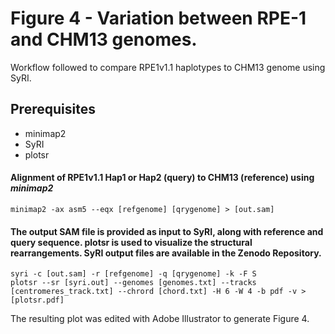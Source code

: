 # Figure 4 - Variation between RPE-1 and CHM13 genomes.
Workflow followed to compare RPE1v1.1 haplotypes to CHM13 genome using SyRI.

## Prerequisites
- minimap2
- SyRI
- plotsr

#### Alignment of RPE1v1.1 Hap1 or Hap2 (query) to CHM13 (reference) using *minimap2*

```
minimap2 -ax asm5 --eqx [refgenome] [qrygenome] > [out.sam]
```

#### The output SAM file is provided as input to SyRI, along with reference and query sequence. plotsr is used to visualize the structural rearrangements. SyRI output files are available in the **Zenodo Repository**. 

```
syri -c [out.sam] -r [refgenome] -q [qrygenome] -k -F S
plotsr --sr [syri.out] --genomes [genomes.txt] --tracks [centromeres_track.txt] --chrord [chord.txt] -H 6 -W 4 -b pdf -v > [plotsr.pdf]
```
The resulting plot was edited with Adobe Illustrator to generate Figure 4.
